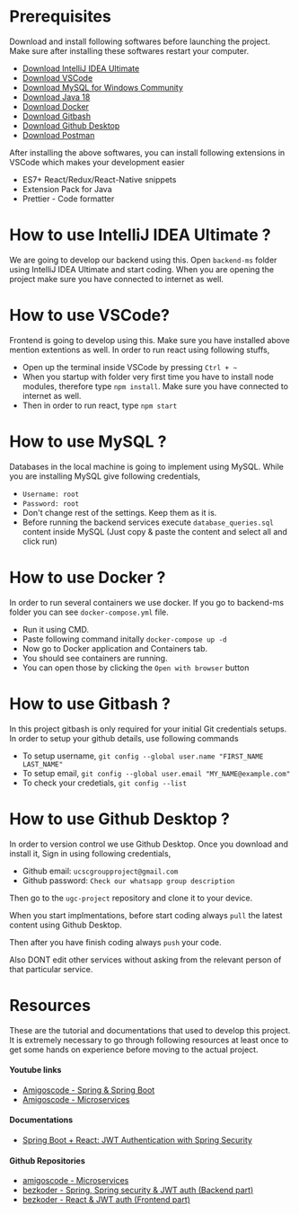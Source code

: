 # Prerequisites
Download and install following softwares before launching the project. Make sure after installing these softwares restart your computer.
* [Download IntelliJ IDEA Ultimate](https://www.jetbrains.com/idea/download/#section=windows)
* [Download VSCode](https://code.visualstudio.com/download)
* [Download MySQL for Windows Community](https://dev.mysql.com/downloads/installer/)
* [Download Java 18](https://www.oracle.com/java/technologies/downloads/#jdk18-windows)
* [Download Docker](https://www.docker.com/products/docker-desktop/)
* [Download Gitbash](https://git-scm.com/downloads)
* [Download Github Desktop](https://desktop.github.com/)
* [Download Postman](https://www.postman.com/downloads/)

After installing the above softwares, you can install following extensions in VSCode which makes your development easier
* ES7+ React/Redux/React-Native snippets
* Extension Pack for Java
* Prettier - Code formatter

# How to use IntelliJ IDEA Ultimate ?
We are going to develop our backend using this. Open `backend-ms` folder using IntelliJ IDEA Ultimate and start coding. When you are opening the project make sure you have connected to internet as well.

# How to use VSCode?
Frontend is going to develop using this. Make sure you have installed above mention extentions as well. In order to run react using following stuffs,
* Open up the terminal inside VSCode by pressing `Ctrl + ~`
* When you startup with folder very first time you have to install node modules, therefore type `npm install`. Make sure you have connected to internet as well.
* Then in order to run react, type `npm start`

# How to use MySQL ?
Databases in the local machine is going to implement using MySQL. While you are installing MySQL give following credentials,
* `Username: root`
* `Password: root`
* Don't change rest of the settings. Keep them as it is.
* Before running the backend services execute `database_queries.sql` content inside MySQL (Just copy & paste the content and select all and click run)

# How to use Docker ?
In order to run several containers we use docker. If you go to backend-ms folder you can see `docker-compose.yml` file.
* Run it using CMD.
* Paste following command initally `docker-compose up -d`
* Now go to Docker application and Containers tab.
* You should see containers are running.
* You can open those by clicking the `Open with browser` button

# How to use Gitbash ?
In this project gitbash is only required for your initial Git credentials setups. In order to setup your github details, use following commands
* To setup username, `git config --global user.name "FIRST_NAME LAST_NAME"`
* To setup email, `git config --global user.email "MY_NAME@example.com"`
* To check your credetials, `git config --list`

# How to use Github Desktop ?
In order to version control we use Github Desktop. Once you download and install it, Sign in using following credentials,
* Github email: `ucscgroupproject@gmail.com`
* Github password: `Check our whatsapp group description`

Then go to the `ugc-project` repository and clone it to your device.

When you start implmentations, before start coding always `pull` the latest content using Github Desktop.

Then after you have finish coding always `push` your code.

Also DONT edit other services without asking from the relevant person of that particular service.

# Resources
These are the tutorial and documentations that used to develop this project. It is extremely necessary to go through following resources at least once to get some hands on experience before moving to the actual project.

#### Youtube links
* [Amigoscode - Spring & Spring Boot](https://www.youtube.com/watch?v=8SGI_XS5OPw&list=PLwvrYc43l1MzeA2bBYQhCWr2gvWLs9A7S)
* [Amigoscode - Microservices](https://www.youtube.com/watch?v=p485kUNpPvE&list=PLwvrYc43l1Mwqpf9i-1B1gXfMeHOm6DeY)

#### Documentations
* [Spring Boot + React: JWT Authentication with Spring Security](https://www.bezkoder.com/spring-boot-react-jwt-auth/)

#### Github Repositories
* [amigoscode - Microservices](https://github.com/amigoscode/microservices)
* [bezkoder - Spring, Spring security & JWT auth (Backend part) ](https://github.com/bezkoder/spring-boot-spring-security-jwt-authentication)
* [bezkoder - React & JWT auth (Frontend part)](https://github.com/bezkoder/react-jwt-auth)